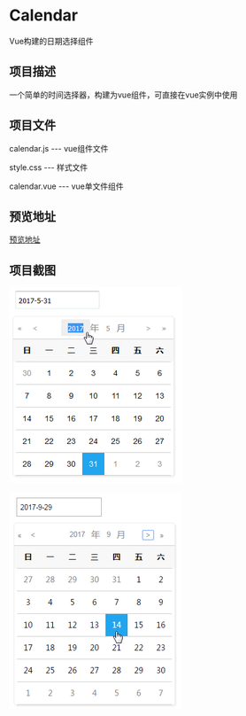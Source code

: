 # Calendar
Vue构建的日期选择组件
## 项目描述 ##
一个简单的时间选择器，构建为vue组件，可直接在vue实例中使用
## 项目文件 ##
calendar.js --- vue组件文件

style.css --- 样式文件

calendar.vue --- vue单文件组件
## 预览地址 ##
[预览地址](https://huanghaibin91.github.io/Calendar/)
## 项目截图 ##
![](./image/image1.png)


![](./image/image2.png)
